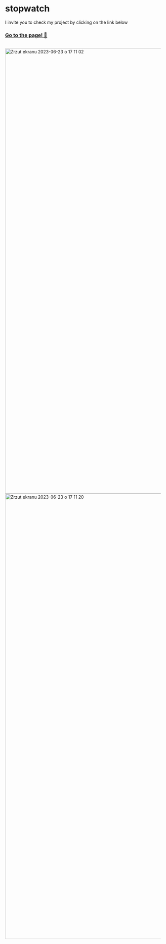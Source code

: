 # stopwatch

I invite you to check my project by clicking on the link below

### [Go to the page! 🙂](https://k4mlas.github.io/Stopwatch/)
<br>

<img width="1440" alt="Zrzut ekranu 2023-06-23 o 17 11 02" src="https://github.com/k4mlas/stopwatch/assets/112805847/bb66e8c3-4dc1-4fa6-89a1-d9572831c308">

<img width="1440" alt="Zrzut ekranu 2023-06-23 o 17 11 20" src="https://github.com/k4mlas/stopwatch/assets/112805847/07dec3bc-5e50-48e0-ad14-f7cd21f56d1d">


